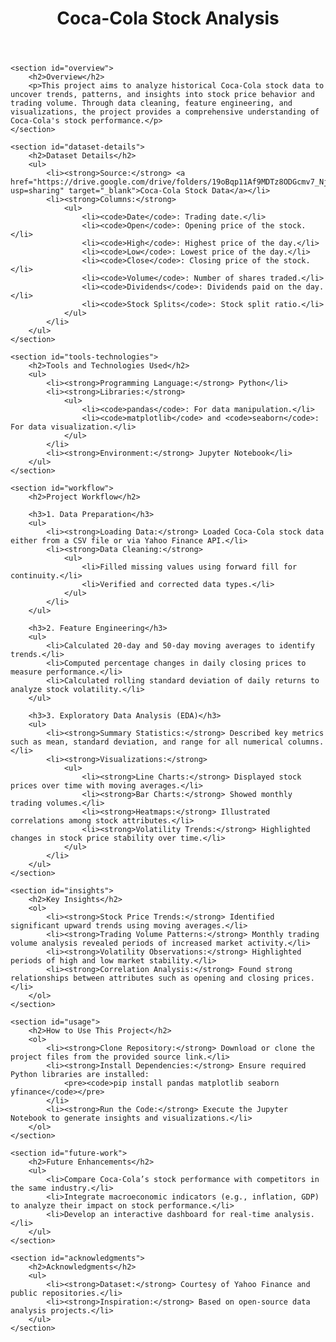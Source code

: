 <!DOCTYPE html>
<html lang="en">
<head>
    <meta charset="UTF-8">
    <meta name="viewport" content="width=device-width, initial-scale=1.0">
    <title>Coca-Cola Stock Analysis</title>
</head>
<body>
    <header>
        <h1>Coca-Cola Stock Analysis</h1>
    </header>

    <section id="overview">
        <h2>Overview</h2>
        <p>This project aims to analyze historical Coca-Cola stock data to uncover trends, patterns, and insights into stock price behavior and trading volume. Through data cleaning, feature engineering, and visualizations, the project provides a comprehensive understanding of Coca-Cola's stock performance.</p>
    </section>

    <section id="dataset-details">
        <h2>Dataset Details</h2>
        <ul>
            <li><strong>Source:</strong> <a href="https://drive.google.com/drive/folders/19oBqp11Af9MDTz8ODGcmv7_Nj_L9tLNp?usp=sharing" target="_blank">Coca-Cola Stock Data</a></li>
            <li><strong>Columns:</strong>
                <ul>
                    <li><code>Date</code>: Trading date.</li>
                    <li><code>Open</code>: Opening price of the stock.</li>
                    <li><code>High</code>: Highest price of the day.</li>
                    <li><code>Low</code>: Lowest price of the day.</li>
                    <li><code>Close</code>: Closing price of the stock.</li>
                    <li><code>Volume</code>: Number of shares traded.</li>
                    <li><code>Dividends</code>: Dividends paid on the day.</li>
                    <li><code>Stock Splits</code>: Stock split ratio.</li>
                </ul>
            </li>
        </ul>
    </section>

    <section id="tools-technologies">
        <h2>Tools and Technologies Used</h2>
        <ul>
            <li><strong>Programming Language:</strong> Python</li>
            <li><strong>Libraries:</strong>
                <ul>
                    <li><code>pandas</code>: For data manipulation.</li>
                    <li><code>matplotlib</code> and <code>seaborn</code>: For data visualization.</li>
                </ul>
            </li>
            <li><strong>Environment:</strong> Jupyter Notebook</li>
        </ul>
    </section>

    <section id="workflow">
        <h2>Project Workflow</h2>

        <h3>1. Data Preparation</h3>
        <ul>
            <li><strong>Loading Data:</strong> Loaded Coca-Cola stock data either from a CSV file or via Yahoo Finance API.</li>
            <li><strong>Data Cleaning:</strong>
                <ul>
                    <li>Filled missing values using forward fill for continuity.</li>
                    <li>Verified and corrected data types.</li>
                </ul>
            </li>
        </ul>

        <h3>2. Feature Engineering</h3>
        <ul>
            <li>Calculated 20-day and 50-day moving averages to identify trends.</li>
            <li>Computed percentage changes in daily closing prices to measure performance.</li>
            <li>Calculated rolling standard deviation of daily returns to analyze stock volatility.</li>
        </ul>

        <h3>3. Exploratory Data Analysis (EDA)</h3>
        <ul>
            <li><strong>Summary Statistics:</strong> Described key metrics such as mean, standard deviation, and range for all numerical columns.</li>
            <li><strong>Visualizations:</strong>
                <ul>
                    <li><strong>Line Charts:</strong> Displayed stock prices over time with moving averages.</li>
                    <li><strong>Bar Charts:</strong> Showed monthly trading volumes.</li>
                    <li><strong>Heatmaps:</strong> Illustrated correlations among stock attributes.</li>
                    <li><strong>Volatility Trends:</strong> Highlighted changes in stock price stability over time.</li>
                </ul>
            </li>
        </ul>
    </section>

    <section id="insights">
        <h2>Key Insights</h2>
        <ol>
            <li><strong>Stock Price Trends:</strong> Identified significant upward trends using moving averages.</li>
            <li><strong>Trading Volume Patterns:</strong> Monthly trading volume analysis revealed periods of increased market activity.</li>
            <li><strong>Volatility Observations:</strong> Highlighted periods of high and low market stability.</li>
            <li><strong>Correlation Analysis:</strong> Found strong relationships between attributes such as opening and closing prices.</li>
        </ol>
    </section>

    <section id="usage">
        <h2>How to Use This Project</h2>
        <ol>
            <li><strong>Clone Repository:</strong> Download or clone the project files from the provided source link.</li>
            <li><strong>Install Dependencies:</strong> Ensure required Python libraries are installed:
                <pre><code>pip install pandas matplotlib seaborn yfinance</code></pre>
            </li>
            <li><strong>Run the Code:</strong> Execute the Jupyter Notebook to generate insights and visualizations.</li>
        </ol>
    </section>

    <section id="future-work">
        <h2>Future Enhancements</h2>
        <ul>
            <li>Compare Coca-Cola’s stock performance with competitors in the same industry.</li>
            <li>Integrate macroeconomic indicators (e.g., inflation, GDP) to analyze their impact on stock performance.</li>
            <li>Develop an interactive dashboard for real-time analysis.</li>
        </ul>
    </section>

    <section id="acknowledgments">
        <h2>Acknowledgments</h2>
        <ul>
            <li><strong>Dataset:</strong> Courtesy of Yahoo Finance and public repositories.</li>
            <li><strong>Inspiration:</strong> Based on open-source data analysis projects.</li>
        </ul>
    </section>

</body>
</html>

